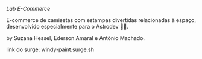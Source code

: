 *Lab E-Commerce*

E-commerce de camisetas com estampas divertidas relacionadas à espaço, desenvolvido especialmente para o Astrodev 🧑‍🚀.

by Suzana Hessel, Ederson Amaral e Antônio Machado.

link do surge: windy-paint.surge.sh

